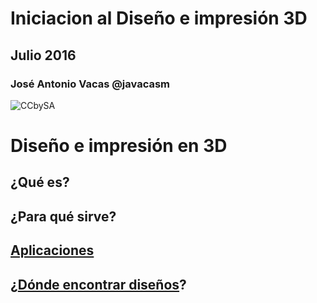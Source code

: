 # Iniciacion al Diseño e impresión 3D

## Julio  2016

### José Antonio Vacas @javacasm
![CCbySA](imagenes/CCbySQ_88x31.png)



# Diseño e impresión en 3D
## ¿Qué es?
## ¿Para qué sirve?
## [Aplicaciones](./Aplicaciones.md)
## ¿[Dónde encontrar diseños](./Repositorios.md)?
